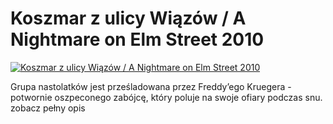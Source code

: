 Koszmar z ulicy Wiązów / A Nightmare on Elm Street 2010 
=============
[![Koszmar z ulicy Wiązów / A Nightmare on Elm Street 2010 ](http://vidos.pl/images/player.gif)](http://vidos.pl/koszmar-z-ulicy-wiazow-a-nightmare-on-elm-street-2010)

 Grupa nastolatków jest prześladowana przez Freddy’ego Kruegera - potwornie oszpeconego zabójcę, który poluje na swoje ofiary podczas snu. zobacz pełny opis
